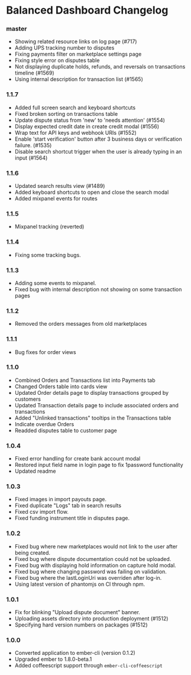 # Balanced Dashboard Changelog

### master

* Showing related resource links on log page (#717)
* Adding UPS tracking number to disputes
* Fixing payments filter on marketplace settings page
* Fixing style error on disputes table
* Not displaying duplicate holds, refunds, and reversals on transactions timeline (#1569)
* Using internal description for transaction list (#1565)

### 1.1.7

* Added full screen search and keyboard shortcuts
* Fixed broken sorting on transactions table
* Update dispute status from 'new' to 'needs attention' (#1554)
* Display expected credit date in create credit modal (#1556)
* Wrap text for API keys and webhook URIs (#1552)
* Enable 'start verification' button after 3 business days or verification failure. (#1535)
* Disable search shortcut trigger when the user is already typing in an input (#1564)

### 1.1.6

* Updated search results view (#1489)
* Added keyboard shortcuts to open and close the search modal
* Added mixpanel events for routes

### 1.1.5

* Mixpanel tracking (reverted)

### 1.1.4

* Fixing some tracking bugs.

### 1.1.3

* Adding some events to mixpanel.
* Fixed bug with internal description not showing on some transaction pages

### 1.1.2

* Removed the orders messages from old marketplaces

### 1.1.1

* Bug fixes for order views

### 1.1.0

* Combined Orders and Transactions list into Payments tab
* Changed Orders table into cards view
* Updated Order details page to display transactions grouped by customers
* Updated Transaction details page to include associated orders and transactions
* Added "Unlinked transactions" tooltips in the Transactions table
* Indicate overdue Orders
* Readded disputes table to customer page

### 1.0.4

* Fixed error handling for create bank account modal
* Restored input field name in login page to fix 1password functionality
* Updated readme

### 1.0.3

* Fixed images in import payouts page.
* Fixed duplicate "Logs" tab in search results
* Fixed csv import flow.
* Fixed funding instrument title in disputes page.

### 1.0.2

* Fixed bug where new marketplaces would not link to the user after being created.
* Fixed bug where dispute documentation could not be uploaded.
* Fixed bug with displaying hold information on capture hold modal.
* Fixed bug where changing password was failing on validation.
* Fixed bug where the lastLoginUri was overriden after log-in.
* Using latest version of phantomjs on CI through npm.

### 1.0.1

* Fix for blinking "Upload dispute document" banner.
* Uploading assets directory into production deployment (#1512)
* Specifying hard version numbers on packages (#1512)

### 1.0.0

* Converted application to ember-cli (version 0.1.2)
* Upgraded ember to 1.8.0-beta.1
* Added coffeescript support through `ember-cli-coffeescript`
